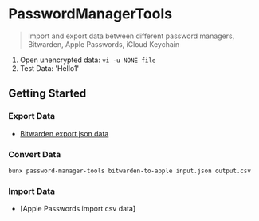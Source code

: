 # PasswordManagerTools

> Import and export data between different password managers, Bitwarden, Apple Passwords, iCloud Keychain

1. Open unencrypted data: `vi -u NONE file`
2. Test Data: 'Hello1'


## Getting Started

### Export Data

- [Bitwarden export json data](https://bitwarden.com/help/export-your-data)

### Convert Data

```sh
bunx password-manager-tools bitwarden-to-apple input.json output.csv
```

### Import Data

- [Apple Passwords import csv data]
